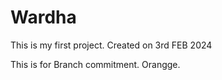 # Wardha

This is my first project.
Created on 3rd FEB 2024


This is for Branch commitment.
Orangge.
